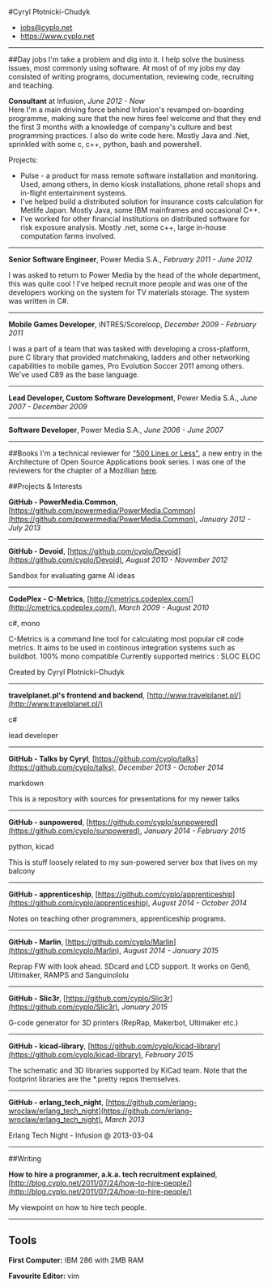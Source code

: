 
#Cyryl Płotnicki-Chudyk
- jobs@cyplo.net
- https://www.cyplo.net

---
##Day jobs
I'm take a problem and dig into it. I help solve the business issues, most commonly using software. At most of of my jobs my day consisted of writing programs, documentation, reviewing code, recruiting and teaching. 

**Consultant** at Infusion, *June 2012 - Now*  
Here I'm a main driving force behind Infusion's revamped on-boarding programme, making sure that the new hires feel welcome and that they end the first 3 months with a knowledge of company's culture and best programming practices. I also do write code here. Mostly Java and .Net, sprinkled with some c, c++, python, bash and powershell.

Projects:  

* Pulse - a product for mass remote software installation and monitoring. Used, among others, in demo kiosk installations, phone retail shops and in-flight entertainment systems.
* I've helped build a distributed solution for insurance costs calculation for Metlife Japan. Mostly Java, some IBM mainframes and occasional C++.
* I've worked for other financial institutions on distributed software for risk exposure analysis. Mostly .net, some c++, large in-house computation farms involved.


---

**Senior Software Engineer**, Power Media S.A., *February 2011 - June 2012*

I was asked to return to Power Media by the head of the whole department, this was quite cool ! I've helped recruit more people and was one of the developers working on the system for TV materials storage. The system was written in C#. 

---

**Mobile Games Developer**, iNTRES/Scoreloop, *December 2009 - February 2011*  

I was a part of a team that was tasked with developing a cross-platform, pure C library that provided matchmaking, ladders and other networking capabilities to mobile games, Pro Evolution Soccer 2011 among others. We've used C89 as the base language.

---

**Lead Developer, Custom Software Development**, Power Media S.A., *June 2007 - December 2009*




---

**Software Developer**, Power Media S.A., *June 2006 - June 2007*




---

##Books
I'm a technical reviewer for ["500 Lines or Less"](https://github.com/aosabook/500lines), a new entry in the Architecture of Open Source Applications book series. I was one of the reviewers for the chapter of a Mozillian [here](https://github.com/aosabook/500lines/pull/69).

##Projects &amp; Interests

**GitHub - PowerMedia.Common**, [https://github.com/powermedia/PowerMedia.Common](https://github.com/powermedia/PowerMedia.Common), *January 2012 - July 2013*



  


---

**GitHub - Devoid**, [https://github.com/cyplo/Devoid](https://github.com/cyplo/Devoid), *August 2010 - November 2012*


Sandbox for evaluating game AI ideas
  


---

**CodePlex - C-Metrics**, [http://cmetrics.codeplex.com/](http://cmetrics.codeplex.com/), *March 2009 - August 2010*

c#, mono

C-Metrics is a command line tool for calculating most popular c# code metrics. It aims to be used in continous integration systems such as buildbot.
100% mono compatible
Currently supported metrics :
SLOC
ELOC

Created by Cyryl Plotnicki-Chudyk
  


---

**travelplanet.pl's frontend and backend**, [http://www.travelplanet.pl/](http://www.travelplanet.pl/)

c#


  
lead developer

---

**GitHub - Talks by Cyryl**, [https://github.com/cyplo/talks](https://github.com/cyplo/talks), *December 2013 - October 2014*

markdown

This is a repository with sources for presentations for my newer talks
  


---

**GitHub - sunpowered**, [https://github.com/cyplo/sunpowered](https://github.com/cyplo/sunpowered), *January 2014 - February 2015*

python, kicad

This is stuff loosely related to my sun-powered server box that lives on my balcony
  


---

**GitHub - apprenticeship**, [https://github.com/cyplo/apprenticeship](https://github.com/cyplo/apprenticeship), *August 2014 - October 2014*


Notes on teaching other programmers, apprenticeship programs.
  


---

**GitHub - Marlin**, [https://github.com/cyplo/Marlin](https://github.com/cyplo/Marlin), *August 2014 - January 2015*


Reprap FW with look ahead. SDcard and LCD support. It works on Gen6, Ultimaker, RAMPS and Sanguinololu
  


---

**GitHub - Slic3r**, [https://github.com/cyplo/Slic3r](https://github.com/cyplo/Slic3r), *January 2015*


G-code generator for 3D printers (RepRap, Makerbot, Ultimaker etc.)
  


---

**GitHub - kicad-library**, [https://github.com/cyplo/kicad-library](https://github.com/cyplo/kicad-library), *February 2015*


The schematic and 3D libraries supported by KiCad team.  Note that the footprint libraries are the *.pretty repos themselves.
  


---

**GitHub - erlang_tech_night**, [https://github.com/erlang-wroclaw/erlang_tech_night](https://github.com/erlang-wroclaw/erlang_tech_night), *March 2013*


Erlang Tech Night - Infusion @ 2013-03-04
  


---

##Writing

**How to hire a programmer, a.k.a. tech recruitment explained**, [http://blog.cyplo.net/2011/07/24/how-to-hire-people/](http://blog.cyplo.net/2011/07/24/how-to-hire-people/)


My viewpoint on how to hire tech people.

---


## Tools
**First Computer:** IBM 286 with 2MB RAM

**Favourite Editor:** vim
